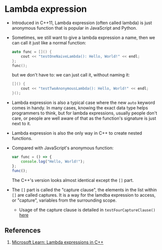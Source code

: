 # Lambda expression

* Introduced in C++11, Lambda expression (often called lambda) is just
anonymous function that is popular in JavaScript and Python.

* Sometimes, we still want to give a lambda expression a name, then we can call
it just like a normal function:

    ```C++
    auto func = []() {
        cout << "testOneNaiveLambda(): Hello, World!" << endl;
    };
    func();
    ```

    but we don't have to: we can just call it, without naming it:

    ```C++
    []() {
        cout << "testTwoAnonymousLambda(): Hello, World!" << endl;
    }();
    ```

* Lambda expression is also a typical case where the new `auto` keyword comes
in handy. In many cases, knowing the exact data type helps programmers to
think, but for lambda expressions, usually people don't care, or people are
well aware of that as the function's signature is just next to it.

* Lambda expression is also the only way in C++ to create nested functions.

* Compared with JavaScript's anonymous function:
    ```JavaScript
    var func = () => {
        console.log("Hello, World!");
    };
    func();
    ```
    The C++'s version looks almost identical except the `[]` part.

* The `[]` part is called the "capture clause", the elements in the list within
`[]` are called captures. It is a way for the lamdba expression to access, or
"capture", variables from the surrounding scope.
    * Usage of the capture clause is detailed in `testFourCaptureClause()`
    [here](./main.cpp) 



## References

1. [Microsoft Learn: Lambda expressions in C++][1]

[1]: https://learn.microsoft.com/en-us/cpp/cpp/lambda-expressions-in-cpp?view=msvc-170 "Microsoft Learn: Lambda expressions in C++"